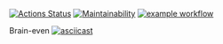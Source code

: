 [![Actions Status](https://github.com/msaprog/frontend-project-lvl1/workflows/hexlet-check/badge.svg)](https://github.com/msaprog/frontend-project-lvl1/actions)
[![Maintainability](https://api.codeclimate.com/v1/badges/a99a88d28ad37a79dbf6/maintainability)](https://codeclimate.com/github/codeclimate/codeclimate/maintainability)
[![example workflow](https://github.com/msaprog/frontend-project-lvl1/actions/workflows/github-actions.yml/badge.svg)](https://github.com/msaprog/frontend-project-lvl1/actions/workflows/github-actions.yml)

Brain-even
[![asciicast](https://asciinema.org/a/KI8Q3he3L7pS2MhFctpNTGOfy.svg)](https://asciinema.org/a/KI8Q3he3L7pS2MhFctpNTGOfy)
